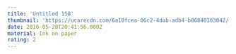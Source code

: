 ```yaml
---
title: 'Untitled 158'
thumbnail: 'https://ucarecdn.com/6a10fcea-06c2-4dab-adb4-b86840163042/'
date: 2016-05-28T20:41:56.000Z
material: Ink on paper
rating: 2
---
```

